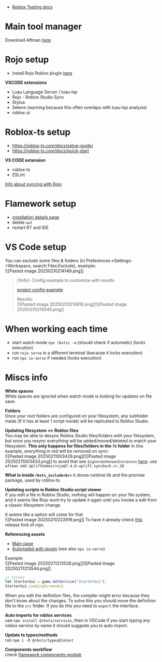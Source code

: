 
- [Roblox Testing docs](https://create.roblox.com/docs/en-us/studio/testing-modes)

# Main tool manager
Download Aftman [here](https://github.com/LPGhatguy/aftman#installation)

# Rojo setup
- install Rojo Roblox plugin [here](https://rojo.space/docs/v7/getting-started/installation/)

**VSCODE extensions**
- Luau Language Server / luau-lsp
- Rojo - Roblox Studio Sync
- Stylua
- Selene (warning because this often overlaps with luau-lsp analysis)
- roblox-ui

# Roblox-ts setup
- https://roblox-ts.com/docs/setup-guide/
- https://roblox-ts.com/docs/quick-start

**VS CODE extension**
- roblox-ts
- ESLint

[Info about syncing with Rojo](https://roblox-ts.com/docs/guides/syncing-with-rojo)

# Flamework setup
- [installation details page](https://flamework.fireboltofdeath.dev/docs/installation#installing-flamework)
- delete `out`
- restart RT and IDE

# VS Code setup

You can exclude some files & folders (in Preferences->Settings->Workspace, search Files:Exclude), example: <br>
![[Pasted image 20250210214149.png]]

> [!Info]- Config example to customize with results
> 
> [project config example](https://gist.github.com/hzFishy/5232c990d7a287ebb7c5fb1912efddba)
> 
> Results:<br>
> ![[Pasted image 20250210214916.png]]![[Pasted image 20250210215040.png]]
# When working each time

- start watch mode `npx rbxtsc -w` (should check if automatic) (locks execution)
- run `rojo serve` in a different terminal (because it locks execution)
- run `npx io-serve` if needed (locks execution)

# Miscs info


**White spaces**<br>
White spaces are ignored when watch mode is looking for updates on file save.


**Folders**<br>
Once your root folders are configured on your filesystem, any subfolder made (if it has at least 1 script inside) will be replicated to Roblox Studio.


**Updating filesystem <-> Roblox files**<br>
You may be able to desync Roblox Studio files/folders with your filesystem, but once you resync everything will be added/moved/deleted to match your filesystem. **This only happens for files/folders in the `TS` folder**
In this example, everything in red will be removed on sync:<br>
![[Pasted image 20250211003429.png]]![[Pasted image 20250211003433.png]]
to avoid that see `$ignoreUnknownInstances` [here](https://rojo.space/docs/v7/project-format/#instance-description). use `aftman add UpliftGames/rojo@7.4.0-uplift.syncback.rc.20`


**What is inside `rbxts_include<br>`**
it stores runtime lib and the promise package, used by roblox-ts.


**Updating scripts in Roblox Studio script viewer**<br>
If you edit a file in Roblox Studio, nothing will happen on your file system, and it seems like Rojo wont try to update it again until you invoke a edit from a classic filesystem change.

It seems like a option will come for that <br>
![[Pasted image 20250210222919.png]]
To have it already check [this](https://github.com/UpliftGames/rojo/releases/tag/v7.4.0-uplift.syncback.rc.20) release fork of rojo.


**Referencing assets**<br>
- [Main page](https://roblox-ts.com/docs/guides/indexing-children/)
- [Automated with plugin](https://roblox-ts.com/docs/guides/indexing-children/#rbxts-object-to-tree-plugin-by-validark) (see also `npx io-serve`)

Example: <br>
![[Pasted image 20250211213528.png]]![[Pasted image 20250211213544.png]]
```ts
// access
let StarterGui = game.GetService("StarterGui");
StarterGui.LoadingScreenGui
```
When you edit the definition files, the compiler might error because they don't know about the changes. To solve this you should move the definition file to the `src` folder. If you do this you need to `export` the interface.


**Auto imports for roblox services**<br>
use `npm install @rbxts/services`, then in VSCode if you start typing any roblox service by name it should suggests you to auto import.


**Update ts types/methods**<br>
run `npm i -D @rbxts/types@latest`

**Components workflow**<br>
check [flamework components module](https://flamework.fireboltofdeath.dev/docs/additional-modules/components/creating-a-component)

